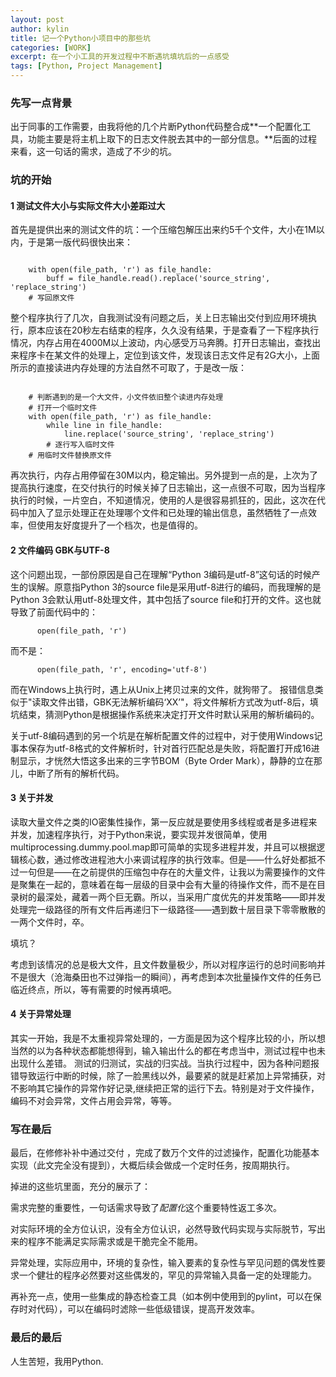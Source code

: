```yaml
---
layout: post
author: kylin
title: 记一个Python小项目中的那些坑
categories: [WORK]
excerpt: 在一个小工具的开发过程中不断遇坑填坑后的一点感受
tags: [Python, Project Management]
---
```

### 先写一点背景

 出于同事的工作需要，由我将他的几个片断Python代码整合成**一个配置化工具，功能主要是将主机上取下的日志文件脱去其中的一部分信息。**后面的过程来看，这一句话的需求，造成了不少的坑。

### 坑的开始
#### 1 测试文件大小与实际文件大小差距过大

首先是提供出来的测试文件的坑：一个压缩包解压出来约5千个文件，大小在1M以内，于是第一版代码很快出来：
<pre><code>
    with open(file_path, 'r') as file_handle:
        buff = file_handle.read().replace('source_string', 'replace_string')
    # 写回原文件
</code></pre>
整个程序执行了几次，自我测试没有问题之后，关上日志输出交付到应用环境执行，原本应该在20秒左右结束的程序，久久没有结果，于是查看了一下程序执行情况，内存占用在4000M以上波动，内心感受万马奔腾。打开日志输出，查找出来程序卡在某文件的处理上，定位到该文件，发现该日志文件足有2G大小，上面所示的直接读进内存处理的方法自然不可取了，于是改一版：
<pre><code>
    # 判断遇到的是一个大文件，小文件依旧整个读进内存处理
    # 打开一个临时文件
    with open(file_path, 'r') as file_handle:
        while line in file_handle:
            line.replace('source_string', 'replace_string')    
        # 逐行写入临时文件
    # 用临时文件替换原文件 
</code></pre>
再次执行，内存占用停留在30M以内，稳定输出。另外提到一点的是，上次为了提高执行速度，在交付执行的时候关掉了日志输出，这一点很不可取，因为当程序执行的时候，一片空白，不知道情况，使用的人是很容易抓狂的，因此，这次在代码中加入了显示处理正在处理哪个文件和已处理的输出信息，虽然牺牲了一点效率，但使用友好度提升了一个档次，也是值得的。

#### 2 文件编码 GBK与UTF-8
这个问题出现，一部份原因是自己在理解“Python 3编码是utf-8”这句话的时候产生的误解。原意指Python 3的source file是采用utf-8进行的编码，而我理解的是Python 3会默认用utf-8处理文件，其中包括了source file和打开的文件。这也就导致了前面代码中的：
<pre>
<code>      open(file_path, 'r')</code>
</pre>
而不是：
<pre>
<code>      open(file_path, 'r', encoding='utf-8')</code>
</pre>
而在Windows上执行时，遇上从Unix上拷贝过来的文件，就狗带了。
报错信息类似于"读取文件出错，GBK无法解析编码‘XX’"，将文件解析方式改为utf-8后，填坑结束，猜测Python是根据操作系统来决定打开文件时默认采用的解析编码的。

关于utf-8编码遇到的另一个坑是在解析配置文件的过程中，对于使用Windows记事本保存为utf-8格式的文件解析时，针对首行匹配总是失败，将配置打开成16进制显示，才恍然大悟这多出来的三字节BOM（Byte Order Mark），静静的立在那儿，中断了所有的解析代码。

#### 3 关于并发
读取大量文件之类的IO密集性操作，第一反应就是要使用多线程或者是多进程来并发，加速程序执行，对于Python来说，要实现并发很简单，使用 multiprocessing.dummy.pool.map即可简单的实现多进程并发，并且可以根据逻辑核心数，通过修改进程池大小来调试程序的执行效率。但是——什么好处都抵不过一句但是——在之前提供的压缩包中存在的大量文件，让我以为需要操作的文件是聚集在一起的，意味着在每一层级的目录中会有大量的待操作文件，而不是在目录树的最深处，藏着一两个巨无霸。所以，当采用广度优先的并发策略——即并发处理完一级路径的所有文件后再递归下一级路径——遇到数十层目录下零零散散的一两个文件时，卒。

填坑？

考虑到该情况的总是极大文件，且文件数量极少，所以对程序运行的总时间影响并不是很大（沧海桑田也不过弹指一的瞬间），再考虑到本次批量操作文件的任务已临近终点，所以，等有需要的时候再填吧。

#### 4 关于异常处理
其实一开始，我是不太重视异常处理的，一方面是因为这个程序比较的小，所以想当然的以为各种状态都能想得到，输入输出什么的都在考虑当中，测试过程中也未出现什么差错。
测试的归测试，实战的归实战。当执行过程中，因为各种问题报错导致运行中断的时候，除了一脸黑线以外，最要紧的就是赶紧加上异常捕获，对不影响其它操作的异常作好记录,继续把正常的运行下去。特别是对于文件操作，编码不对会异常，文件占用会异常，等等。

### 写在最后
最后，在修修补补中通过交付 ，完成了数万个文件的过滤操作，配置化功能基本实现（此文完全没有提到），大概后续会做成一个定时任务，按周期执行。

掉进的这些坑里面，充分的展示了：

需求完整的重要性，一句话需求导致了*配置化*这个重要特性返工多次。

对实际环境的全方位认识，没有全方位认识，必然导致代码实现与实际脱节，写出来的程序不能满足实际需求或是干脆完全不能用。

异常处理，实际应用中，环境的复杂性，输入要素的复杂性与罕见问题的偶发性要求一个健壮的程序必然要对这些偶发的，罕见的异常输入具备一定的处理能力。

再补充一点，使用一些集成的静态检查工具（如本例中使用到的pylint，可以在保存时对代码），可以在编码时滤除一些低级错误，提高开发效率。
### 最后的最后
人生苦短，我用Python.
